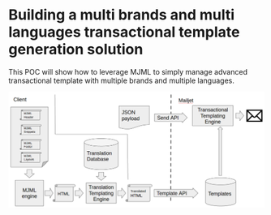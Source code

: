 # Building a multi brands and multi languages transactional template generation solution 

This POC will show how to leverage MJML to simply manage advanced transactional template with multiple brands and multiple languages. 

![](Flow.png)

